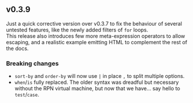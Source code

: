 ## v0.3.9

Just a quick corrective version over v0.3.7 to fix the behaviour of several untested features, like the newly added filters of `for` loops.  
This release also introduces few more meta-expression operators to allow escaping, and a realistic example emitting HTML to complement the rest of the docs.

### Breaking changes

- `sort-by` and `order-by` will now use `|` in place `,` to split multiple options.
- `when`/`is` fully replaced. The older syntax was dreadful but necessary without the RPN virtual machine, but now that we have... say hello to `test`/`case`.
